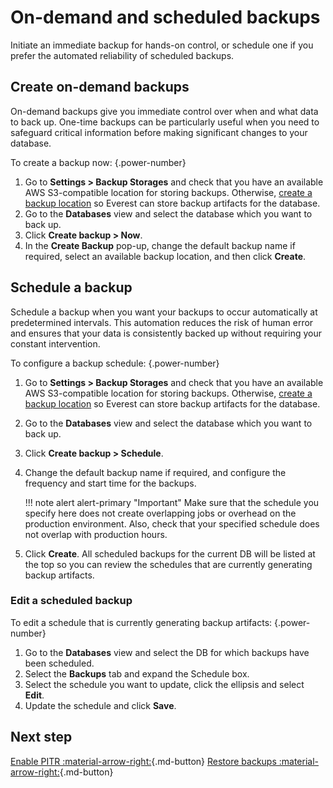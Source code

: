 # On-demand and scheduled backups

Initiate an immediate backup for hands-on control, or schedule one if you prefer the automated reliability of scheduled backups.

## Create on-demand backups

On-demand backups give you immediate control over when and what data to back up. One-time backups can be particularly useful when you need to safeguard critical information before making significant changes to your database.

To create a backup now:
{.power-number}

1. Go to <i class="uil uil-cog"></i>  **Settings > Backup Storages** and check that you have an available AWS S3-compatible location for storing backups. Otherwise, [create a backup location](../use/CreateBackup.md) so Everest can store backup artifacts for the database.
2. Go to the <i class="uil uil-database"></i> **Databases** view and select the database which you want to back up.
3. Click **Create backup > Now**.
4. In the **Create Backup** pop-up, change the default backup name if required, select an available backup location, and then click **Create**.

## Schedule a backup

Schedule a backup when you want your backups to occur automatically at predetermined intervals. This automation reduces the risk of human error and ensures that your data is consistently backed up without requiring your constant intervention.

To configure a backup schedule:
{.power-number}

1. Go to <i class="uil uil-cog"></i>  **Settings > Backup Storages** and check that you have an available AWS S3-compatible location for storing backups. Otherwise, [create a backup location](../use/CreateBackup.md) so Everest can store backup artifacts for the database.
2. Go to the <i class="uil uil-database"></i> **Databases** view and select the database which you want to back up.
3. Click **Create backup > Schedule**.
4. Change the default backup name if required, and configure the frequency and start time for the backups.

    !!! note alert alert-primary "Important"
        Make sure that the schedule you specify here does not create overlapping jobs or overhead on the production environment. Also, check that your specified schedule does not overlap with production hours.

5. Click **Create**. All scheduled backups for the current DB will be listed at the top so you can review the schedules that are currently generating backup artifacts.

### Edit a scheduled backup

To edit a schedule that is currently generating backup artifacts:
{.power-number}

1. Go to the <i class="uil uil-database"></i> **Databases** view and select the DB for which backups have been scheduled.  
2. Select the **Backups** tab and expand the Schedule box.
3. Select the schedule you want to update, click the ellipsis <i class="uil uil-ellipsis-h"></i> and select **Edit**.
4. Update the schedule and click **Save**.

## Next step
[Enable PITR :material-arrow-right:](../use/createBackups/EnablePITR.md){.md-button}
[Restore backups :material-arrow-right:](RestoreBackup.md){.md-button}